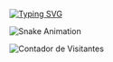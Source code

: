 <a href="https://git.io/typing-svg"><img src="https://readme-typing-svg.demolab.com?font=Fira+Code&weight=700&size=23&pause=1000&color=C71585&center=true&vCenter=true&width=435&lines=Ol%C3%A1%2C+seja+bem-vindo(a)!;Sempre+aprendendo+coisas+novas;Software+Embarcado;Linguagem+C" alt="Typing SVG" /></a>




![Snake Animation](https://raw.githubusercontent.com/kesia-souza/kesia-souza/output/snake.svg)









![Contador de Visitantes](https://komarev.com/ghpvc/?username=kesiasouza&color=blue&style=flat-square)
